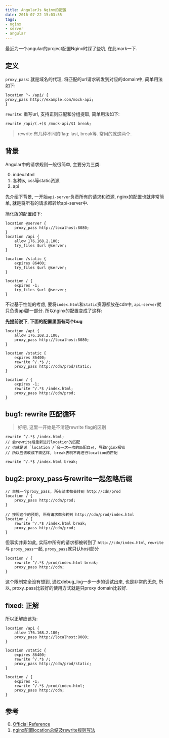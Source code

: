 ```yaml
---
title: AngularJs Nginx的配置
date: 2016-07-22 15:03:55
tags:
- nginx
- server
- angular
---
```



最近为一个angular的project配置Nginx时踩了些坑, 在此mark一下.

<!-- more -->

## 定义
`proxy_pass`: 就是域名的代理, 将匹配的url请求转发到对应的domain中, 简单用法如下:
```
location ^~ /api/ {
proxy_pass http://example.com/mock-api;
}
```

`rewrite`: 重写url, 支持正则匹配和分组提取, 简单用法如下:


```
rewrite /api/(.+)$ /mock-api/$1 break;
```

> rewrite 有几种不同的flag: last, break等. 常用的就这两个.

## 背景

Angular中的请求规则一般很简单, 主要分为三类:

0. index.html
0. 各种js, css等static资源
0. api

先介绍下背景, 一开始`api-server`负责所有的请求和资源, nginx的配置也就非常简单, 就是将所有的请求都转给api-server中.

简化版的配置如下:

```
location @server {
    proxy_pass http://localhost:8080;
}
location /api {
    allow 176.168.2.100;
    try_files $url @server;
}

location /static {
    expires 86400;
    try_files $url @server;
}

location / {
    expires -1;
    try_files $url @server;
}
```

不过基于性能的考虑, 要将`index.html`和`static`资源都放在cdn中, `api-server`就只负责api那一部分. 所以nginx的配置变成了这样:

**先提前说下, 下面的配置里面有两个bug**

```
location /api {
    allow 176.168.2.100;
    proxy_pass http://localhost:8080;
}

location /static {
    expires 86400;
    rewrite ^/.*$ /;
    proxy_pass http://cdn/prod/static;
}

location / {
    expires -1;
    rewrite ^/.*$ /index.html;
    proxy_pass http://cdn/prod;
}
```

## bug1: rewrite 匹配循环

> 好吧, 这里一开始是不清楚rewrite flag的区别

```
rewrite ^/.*$ /index.html;
// 会rewrite后重新进行location的匹配
// 也就是说 `location /`会一次一次的匹配自己, 导致nginx报错
// 所以应该改成下面这样, break表明不再进行location的匹配

rewrite ^/.*$ /index.html break;
```

## bug2: proxy_pass与rewrite一起忽略后缀

```
// 单独一个proxy_pass, 所有请求都会转到 http://cdn/prod
location / {
    proxy_pass http://cdn/prod;
}
```

```
// 按照这个的预期, 所有请求都会转到 http://cdn/prod/index.html
location / {
    rewrite ^/.*$ /index.html break;
    proxy_pass http://cdn/prod;
}
```

但事实并非如此, 实际中所有的请求都被转到了 `http://cdn/index.html`, `rewrite` 与 `proxy_pass`一起, `proxy_pass`就只认host部分

```
location / {
    rewrite ^/.*$ /prod/index.html break;
    proxy_pass http://cdn;
}
```

这个限制完全没有想到, 通过debug_log一步一步的调试出来, 也是非常的无奈, 所以, proxy_pass比较好的使用方式就是只proxy domain比较好.


## fixed: 正解
所以正解应该为:
```
location /api {
    allow 176.168.2.100;
    proxy_pass http://localhost:8080;
}

location /static {
    expires 86400;
    rewrite ^/.*$ /;
    proxy_pass http://cdn/prod/static;
}

location / {
    expires -1;
    rewrite ^/.*$ /prod/index.html;
    proxy_pass http://cdn;
}
```

## 参考
0. [Official Reference](http://nginx.org/en/docs/http/ngx_http_proxy_module.html)
0. [nginx配置location总结及rewrite规则写法](http://seanlook.com/2015/05/17/nginx-location-rewrite/)
